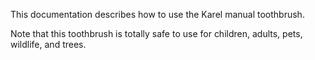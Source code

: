 This documentation describes how to use the Karel manual toothbrush.

Note that this toothbrush is totally safe to use for children, adults, pets, wildlife, and trees.
